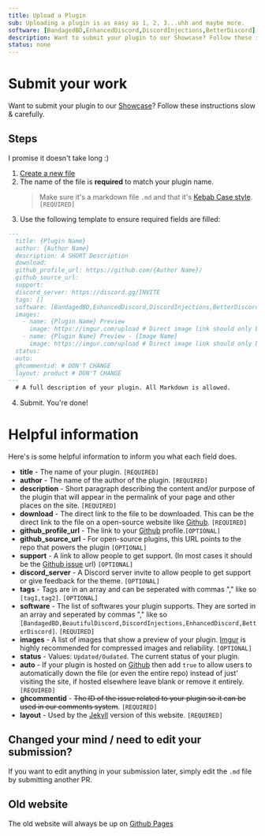 ```yaml
---
title: Upload a Plugin
sub: Uploading a plugin is as easy as 1, 2, 3...uhh and maybe more.
software: [BandagedBD,EnhancedDiscord,DiscordInjections,BetterDiscord]
description: Want to submit your plugin to our Showcase? Follow these instructions slow & carefully to get your plugin featured for free!
status: none
---
```

# Submit your work
Want to submit your plugin to our [Showcase](https://betterdocs.us/plugins/)? Follow these instructions slow & carefully.

## Steps
I promise it doesn't take long :)

1. [Create a new file](https://github.com/MrRobotjs/BetterDocs-React/new/master/src/plugins)
2. The name of the file is **required** to match your plugin name.
    > Make sure it's a markdown file `.md` and that it's [Kebab Case style](http://wiki.c2.com/?KebabCase). `[REQUIRED]`
3. Use the following template to ensure required fields are filled:
```md
---
  title: {Plugin Name}
  author: {Author Name}
  description: A SHORT Description
  download:
  github_profile_url: https://github.com/{Author Name}/
  github_source_url:
  support:
  discord_server: https://discord.gg/INVITE
  tags: []
  software: [BandagedBD,EnhancedDiscord,DiscordInjections,BetterDiscord]
  images:
    - name: {Plugin Name} Preview
      image: https://imgur.com/upload # Direct image link should only be used here. Imgur isn't required but if it isn't used then further inspection will happen
    - name: {Plugin Name} Preview - {Image Name}
      image: https://imgur.com/upload # Direct image link should only be used here. Imgur isn't required but if it isn't used then further inspection will happen
  status:
  auto:
  ghcommentid: # DON'T CHANGE
  layout: product # DON'T CHANGE
---
  # A full description of your plugin. All Markdown is allowed.
```
  4. Submit. You're done!

# Helpful information
Here's is some helpful information to inform you what each field does.
  - **title** - The name of your plugin. `[REQUIRED]`
  - **author** - The name of the author of the plugin. `[REQUIRED]`
  - **description** - Short paragraph describing the content and/or purpose of the plugin that will appear in the permalink of your page and other places on the site. `[REQUIRED]`
  - **download** - The direct link to the file to be downloaded. This can be the direct link to the file on a open-source website like [Github](https://github.com/). `[REQUIRED]`
  - **github_profile_url** - The link to your [Github](https://github.com/) profile.`[OPTIONAL]`
  - **github_source_url** - For open-source plugins, this URL points to the repo that powers the plugin `[OPTIONAL]`
  - **support** - A link to allow people to get support. (In most cases it should be the [Github issue](https://guides.github.com/features/issues/) url) `[OPTIONAL]`
  - **discord_server** - A Discord server invite to allow people to get support or give feedback for the theme. `[OPTIONAL]`
  - **tags** - Tags are in an array and can be seperated with commas "," like so `[tag1,tag2]`. `[OPTIONAL]`
  - **software** - The list of softwares your plugin supports. They are sorted in an array and seperated by commas "," like so `[BandagedBD,BeautifulDiscord,DiscordInjections,EnhancedDiscord,BetterDiscord]`. `[REQUIRED]`
  - **images** - A list of images that show a preview of your plugin. [Imgur](https://imgur.com) is highly recommended for compressed images and reliability. `[OPTIONAL]`
  - **status** - Values: `Updated/Oudated`. The current status of your plugin.
  - **auto** - If your plugin is hosted on [Github](https://github.com) then add `true` to allow users to automatically down the file (or even the entire repo) instead of just' visiting the site, if hosted elsewhere leave blank or remove it entirely. `[REQUIRED]`
  - **ghcommentid** - ~~The ID of the issue related to your plugin so it can be used in our comments system~~. `[REQUIRED]` 
  - **layout** - Used by the [Jekyll](https://github.com//MrRobotjs/BetterDocs/) version of this website. `[REQUIRED]` 

## Changed your mind / need to edit your submission?
If you want to edit anything in your submission later, simply edit the `.md` file by submitting another PR.

## Old website
The old website will always be up on [Github Pages](https://betterdocs.netlify.com/)